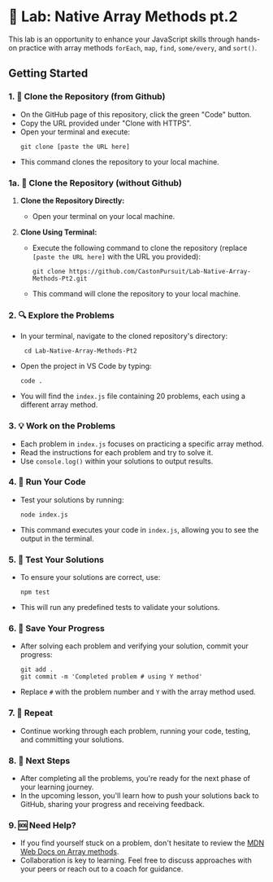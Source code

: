 # 🚀 Lab: Native Array Methods pt.2

 This lab is an opportunity to enhance your JavaScript skills through hands-on practice with array methods `forEach`, `map`, `find`, `some/every`, and `sort()`.

## Getting Started

### 1. 🍴 Clone the Repository (from Github)
- On the GitHub page of this repository, click the green "Code" button.
- Copy the URL provided under "Clone with HTTPS".
- Open your terminal and execute:
  ```
  git clone [paste the URL here]
  ```
- This command clones the repository to your local machine.

### 1a. 🍴 Clone the Repository (without Github)

1. **Clone the Repository Directly:**
   - Open your terminal on your local machine.

2. **Clone Using Terminal:**
   - Execute the following command to clone the repository (replace `[paste the URL here]` with the URL you provided):
     ```
     git clone https://github.com/CastonPursuit/Lab-Native-Array-Methods-Pt2.git
     ```
   - This command will clone the repository to your local machine.


### 2. 🔍 Explore the Problems
- In your terminal, navigate to the cloned repository's directory:
  ```
   cd Lab-Native-Array-Methods-Pt2
  ```
- Open the project in VS Code by typing:
  ```
  code .
  ```
- You will find the `index.js` file containing 20 problems, each using a different array method.

### 3. 💡 Work on the Problems
- Each problem in `index.js` focuses on practicing a specific array method.
- Read the instructions for each problem and try to solve it.
- Use `console.log()` within your solutions to output results.

### 4. 🏃 Run Your Code
- Test your solutions by running:
  ```
  node index.js
  ```
- This command executes your code in `index.js`, allowing you to see the output in the terminal.

### 5. 🧪 Test Your Solutions
- To ensure your solutions are correct, use:
  ```
  npm test
  ```
- This will run any predefined tests to validate your solutions.

### 6. 💾 Save Your Progress
- After solving each problem and verifying your solution, commit your progress:
  ```
  git add .
  git commit -m 'Completed problem # using Y method'
  ```
- Replace `#` with the problem number and `Y` with the array method used.

### 7. 🔄 Repeat
- Continue working through each problem, running your code, testing, and committing your solutions.

### 8. 🚀 Next Steps
- After completing all the problems, you're ready for the next phase of your learning journey.
- In the upcoming lesson, you'll learn how to push your solutions back to GitHub, sharing your progress and receiving feedback.

### 9. 🆘 Need Help?
- If you find yourself stuck on a problem, don't hesitate to review the [MDN Web Docs on Array methods](https://developer.mozilla.org/en-US/docs/Web/JavaScript/Reference/Global_Objects/Array).
- Collaboration is key to learning. Feel free to discuss approaches with your peers or reach out to a coach for guidance.

